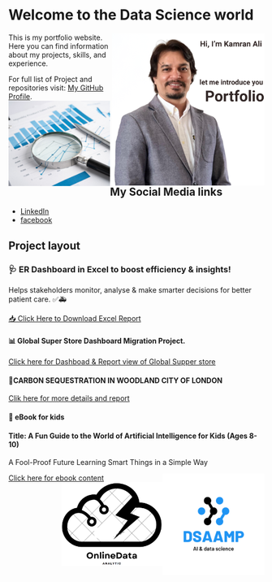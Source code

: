# Welcome to the Data Science world 
<img src="../assets/my_pic3.png" alt="Logo" width="300" align="right"/>
This is my portfolio website. Here you can find information about my projects, skills, and experience.

For full list of Project and repositories visit: [My GitHub Profile](https://github.com/alicamran).
<img src="../assets/design.png"  alt="Screenshot3" style="width:200px; transition: transform 0.3s;" onmouseover="this.style.transform='s  cale(1.5)'" onmouseout="this.style.transform='scale(1)'" align="left"/>
## My Social Media links

- [LinkedIn](https://www.linkedin.com/in/kamranaliuk/)
- [facebook](https://www.facebook.com/alicamran)


## Project layout
### 🩺 ER Dashboard in Excel to boost efficiency & insights!
Helps stakeholders monitor, analyse & make smarter decisions for better patient care. ✅🚑


[📥 Click Here to Download Excel Report](https://github.com/alicamran/Kamran_portfolio/raw/main/assets/Hospital_project.xlsx)


#### 📊 Global Super Store Dashboard Migration Project.

[Click here for Dashboad & Report view of Global Supper store](./projects/project1.md)

#### 🌳CARBON SEQUESTRATION IN WOODLAND CITY OF LONDON

[Clik here for more details and report](./projects/project2.md)

#### 📖 eBook for kids 
#### Title: A Fun Guide to the World of Artificial Intelligence for Kids (Ages 8-10)
A Fool-Proof Future Learning Smart Things in a Simple Way 

[Click here for ebook content](./projects/test.md)
<img src="../assets/science.png" alt="Logo" width="200" align="right"/>
<img src="../assets/Logo1.png" alt="Logo" width="200" align="right"/>


 

[def]: ./assets/Hoptial_project.xlsx